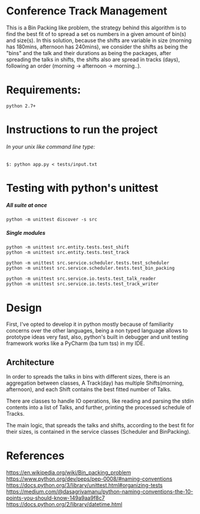 # Conference Track Management

This is a Bin Packing like problem, the strategy behind this algorithm is to find the best fit of to spread a set os numbers 
in a given amount of bin(s) and size(s). In this solution, because the shifts are variable in size 
(morning has 180mins, afternoon has 240mins), we consider the shifts as being the "bins" 
and the talk and their durations as being the packages, 
after spreading the talks in shifts, the shifts also are spread in tracks (days), 
following an order (morning -> afternoon -> morning..).

# Requirements:

    python 2.7+

# Instructions to run the project

###### In your unix like command line type:
    
    $: python app.py < tests/input.txt

# Testing with python's unittest


##### All suite at once
    python -m unittest discover -s src 
    

##### Single modules
    
    python -m unittest src.entity.tests.test_shift
    python -m unittest src.entity.tests.test_track
    
    python -m unittest src.service.scheduler.tests.test_scheduler
    python -m unittest src.service.scheduler.tests.test_bin_packing
    
    python -m unittest src.service.io.tests.test_talk_reader
    python -m unittest src.service.io.tests.test_track_writer
    

# Design

First, I've opted to develop it in python mostly because of familiarity concerns over the other languages, 
being a non typed language allows to prototype ideas very fast, also, 
python's built in debugger and unit testing framework works like a PyCharm (ba tum tss) in my IDE.

## Architecture

In order to spreads the talks in bins with different sizes, there is an aggregation between classes, 
A Track(day) has multiple Shifts(morning, afternoon), and each Shift contains the best fitted number of Talks.

There are classes to handle IO operations, like reading and parsing the stdin contents into a list of Talks, 
and further, printing the processed schedule of Tracks.

The main logic, that spreads the talks and shifts, according to the best fit for their sizes, 
is contained in the service classes (Scheduler and BinPacking).


# References

https://en.wikipedia.org/wiki/Bin_packing_problem
https://www.python.org/dev/peps/pep-0008/#naming-conventions
https://docs.python.org/3/library/unittest.html#organizing-tests
https://medium.com/@dasagrivamanu/python-naming-conventions-the-10-points-you-should-know-149a9aa9f8c7
https://docs.python.org/2/library/datetime.html

